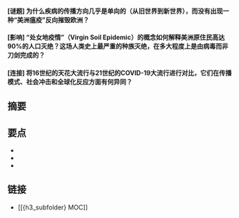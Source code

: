 #### [谜题] 为什么疾病的传播方向几乎是单向的（从旧世界到新世界），而没有出现一种“美洲瘟疫”反向摧毁欧洲？


#### [影响] “处女地疫情”（Virgin Soil Epidemic）的概念如何解释美洲原住民高达90%的人口灭绝？这场人类史上最严重的种族灭绝，在多大程度上是由病毒而非刀剑完成的？


#### [连接] 将16世纪的天花大流行与21世纪的COVID-19大流行进行对比，它们在传播模式、社会冲击和全球化反应方面有何异同？


## 摘要


## 要点

- 
- 
- 

## 链接

- [[{h3_subfolder} MOC]]
